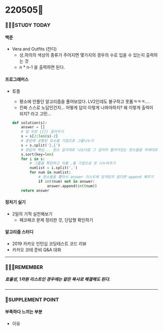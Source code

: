 # 220505🎡

### 👨🏼‍🏫STUDY TODAY

#### 백준

- Vera and Outfits (잔디)
  - 상,하의의 색상의 종류가 주어지면 몇가지의 경우의 수로 입을 수 있는지 출력하는 것
  - n * n-1 을 출력하면 된다.



#### 프로그래머스

- 튜플

  - 평소에 안풀던 알고리즘을 풀어보았다. LV2인데도 불구하고 못품ㅋㅋㅋ....
  - 진짜 스스로 노답인건지... 어떻게 답이 이렇게 나와야하지? 왜 이렇게 출력이 되지? 라고 고민...

  ```python
  def solution(s):
      answer = []
      # 앞 뒤로 {{}} 잘라주기
      s = s[2:len(s)-2]
      # 중앙에 공통된 요소를 기점으로 그룹나누기
      s = s.split('},{')
      # 정답의 핵심... 원소 길이대로 나눈다음 그 길이의 들어가있는 원소들을 차례대로 뽑기
      s.sort(key=len)
      for i in s:
          # 그룹을 확인하고 이를 ,를 기점으로 또 나누어주기
          numlist = i.split(',')
          for num in numlist:
              # 원소들을 뽑아서 answer 리스트에 담겨있지 않다면 append 해주기
              if int(num) not in answer:
                  answer.append(int(num))
      return answer
  ```

  



#### 정처기 실기

- 2일의 기적 실천해보기
  - 페코페코 문제 정리한 것, 단답형 확인하기




#### 알고리즘 스터디

- 2019 카카오 인턴십 코딩테스트 코드 리뷰
- 카카오 코테 준비 Q&A 대화



---

### 💆🏼‍♂️REMEMBER

##### 효율성, 1차원 리스트인 경우에는 얕은 복사로 해결해도 된다.

---

### 💫SUPPLEMENT POINT

#### 부족하다 느끼는 부분

- 이유
